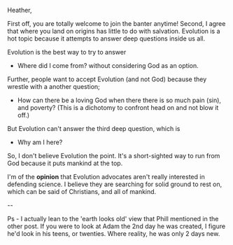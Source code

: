 Heather﻿,

First off, you are totally welcome to join the banter anytime!
Second, I agree that where you land on origins has little to do with salvation. Evolution is a hot topic because it attempts to answer deep questions inside us all.

Evolution is the best way to try to answer
- Where did I come from?
without considering God as an option.

Further, people want to accept Evolution (and not God) because they wrestle with a another question;
- How can there be a loving God when there there is so much pain (sin), and poverty?
(This is a dichotomy to confront head on and not blow it off.)

But Evolution can't answer the third deep question, which is
- Why am I here?

So, I don't believe Evolution the point.
It's a short-sighted way to run from God because it puts mankind at the top.

I'm of the **opinion** that Evolution advocates aren't really interested in defending science. I believe they are searching for solid ground to rest on, which can be said of Christians, and all of mankind.

--

Ps - I actually lean to the 'earth looks old' view that Phil﻿l mentioned in the other post. If you were to look at Adam the 2nd day he was created, I figure he'd look in his teens, or twenties. Where reality, he was only 2 days new.
